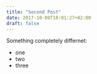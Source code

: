 ```yaml
---
title: "Second Post"
date: 2017-10-08T18:01:27+02:00
draft: false
---
```


Something completely differnet:

- one
- two
- three
